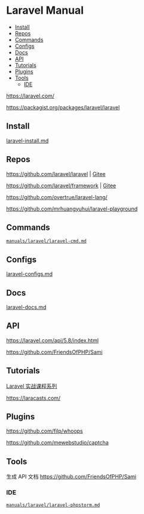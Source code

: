 <!-- omit in toc -->
# Laravel Manual

- [Install](#install)
- [Repos](#repos)
- [Commands](#commands)
- [Configs](#configs)
- [Docs](#docs)
- [API](#api)
- [Tutorials](#tutorials)
- [Plugins](#plugins)
- [Tools](#tools)
  - [IDE](#ide)

<https://laravel.com/>

<https://packagist.org/packages/laravel/laravel>

## Install

[laravel-install.md](laravel-install.md)

## Repos

<https://github.com/laravel/laravel> | [Gitee](https://gitee.com/mrhuangyuhui/laravel)

<https://github.com/laravel/framework> | [Gitee](https://gitee.com/mrhuangyuhui/laravel-framework)

<https://github.com/overtrue/laravel-lang/>

<https://github.com/mrhuangyuhui/laravel-playground>

## Commands

[`manuals/laravel/laravel-cmd.md`](/manuals/laravel/laravel-cmd.md)

## Configs

[laravel-configs.md](laravel-configs.md)

## Docs

[laravel-docs.md](laravel-docs.md)

## API

<https://laravel.com/api/5.8/index.html>

<https://github.com/FriendsOfPHP/Sami>

<!-- #laravel-tutorial -->
## Tutorials

[Laravel 实战课程系列](https://learnku.com/laravel/courses)

<https://laracasts.com/>

## Plugins

<https://github.com/filp/whoops>

<https://github.com/mewebstudio/captcha>

## Tools

生成 API 文档 <https://github.com/FriendsOfPHP/Sami>

### IDE

[`manuals/laravel/laravel-phpstorm.md`](/manuals/laravel/laravel-phpstorm.md)
